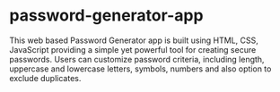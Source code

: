 # password-generator-app
This web based Password Generator app is built using HTML, CSS, JavaScript providing a simple yet powerful tool for creating secure passwords. Users can customize password criteria, including length, uppercase and lowercase letters, symbols, numbers and also option to exclude duplicates.  

